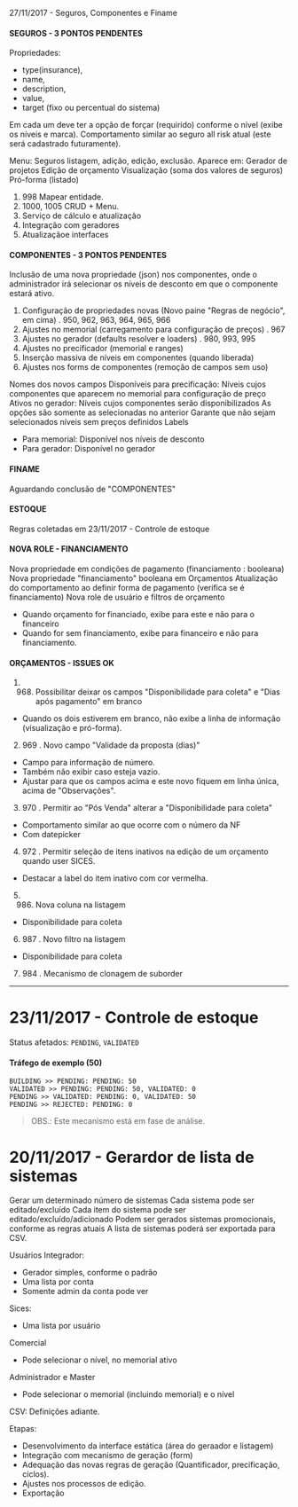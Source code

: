 27/11/2017 - Seguros, Componentes e Finame

#### SEGUROS - 3 PONTOS PENDENTES ####
Propriedades: 
- type(insurance), 
- name, 
- description, 
- value, 
- target (fixo ou percentual do sistema)

Em cada um deve ter a opção de forçar (requirido) conforme o nível (exibe os níveis e marca).
Comportamento similar ao seguro all risk atual (este será cadastrado futuramente).

Menu: Seguros
listagem, adição, edição, exclusão.
Aparece em:
Gerador de projetos
Edição de orçamento
Visualização (soma dos valores de seguros)
Pró-forma (listado)

1. 998 Mapear entidade.
2. 1000, 1005 CRUD + Menu.
3. Serviço de cálculo e atualização
4. Integração com geradores
5. Atualizaçãoe interfaces

#### COMPONENTES - 3 PONTOS PENDENTES ####
Inclusão de uma nova propriedade (json) nos componentes, onde o administrador irá selecionar os níveis de desconto em que o componente estará ativo.

1. Configuração de propriedades novas (Novo paine "Regras de negócio", em cima) . 950, 962, 963, 964, 965, 966
2. Ajustes no memorial (carregamento para configuração de preços) . 967
3. Ajustes no gerador (defaults resolver e loaders) . 980, 993, 995
4. Ajustes no precificador (memorial e ranges)
5. Inserção massiva de níveis em componentes (quando liberada)
6. Ajustes nos forms de componentes (remoção de campos sem uso)

Nomes dos novos campos
Disponíveis para precificação: 
Níveis cujos componentes que aparecem no memorial para configuração de preço
Ativos no gerador: 
Níveis cujos componentes serão disponibilizados 
As opções são somente as selecionadas no anterior
Garante que não sejam selecionados níveis sem preços definidos
Labels
- Para memorial: Disponível nos níveis de desconto
- Para gerador: Disponível no gerador

#### FINAME ####
Aguardando conclusão de "COMPONENTES"

#### ESTOQUE ####
Regras coletadas em 23/11/2017 - Controle de estoque

#### NOVA ROLE - FINANCIAMENTO ####
Nova propriedade em condições de pagamento (financiamento : booleana)
Nova propriedade "financiamento" booleana em Orçamentos
Atualização do comportamento ao definir forma de pagamento (verifica se é financiamento)
Nova role de usuário e filtros de orçamento
- Quando orçamento for financiado, exibe para este e não para o financeiro
- Quando for sem financiamento, exibe para financeiro e não para financiamento.

#### ORÇAMENTOS - ISSUES OK ####

1. 968. Possibilitar deixar os campos "Disponibilidade para coleta" e "Dias após pagamento" em branco
- Quando os dois estiverem em branco, não exibe a linha de informação (visualização e pró-forma).

2. 969 . Novo campo "Validade da proposta (dias)"
- Campo para informação de número.
- Também não exibir caso esteja vazio.
- Ajustar para que os campos acima e este novo fiquem em linha única, acima de "Observações".

3. 970 . Permitir ao "Pós Venda" alterar a "Disponibilidade para coleta"
- Comportamento similar ao que ocorre com o número da NF
- Com datepicker

4. 972 . Permitir seleção de itens inativos na edição de um orçamento quando user SICES.
- Destacar a label do item inativo com cor vermelha.

5. 986. Nova coluna na listagem
- Disponibilidade para coleta

6. 987 . Novo filtro na listagem
- Disponibilidade para coleta

7. 984 . Mecanismo de clonagem de suborder

-----------------------------------------

23/11/2017 - Controle de estoque
==========================================
Status afetados: `PENDING`, `VALIDATED`

#### Tráfego de exemplo (50) ####
```
BUILDING >> PENDING: PENDING: 50
VALIDATED >> PENDING: PENDING: 50, VALIDATED: 0
PENDING >> VALIDATED: PENDING: 0, VALIDATED: 50
PENDING >> REJECTED: PENDING: 0
```
> OBS.: Este mecanismo está em fase de análise.

20/11/2017 - Gerardor de lista de sistemas
==========================================
Gerar um determinado número de sistemas
Cada sistema pode ser editado/excluído
Cada item do sistema pode ser editado/excluído/adicionado
Podem ser gerados sistemas promocionais, conforme as regras atuais
A lista de sistemas poderá ser exportada para CSV.

Usuários
Integrador: 
- Gerador simples, conforme o padrão
- Uma lista por conta
- Somente admin da conta pode ver

Sices:
- Uma lista por usuário

Comercial
- Pode selecionar o nível, no memorial ativo

Administrador e Master
- Pode selecionar o memorial (incluindo memorial) e o nível

CSV: Definições adiante.

Etapas:
- Desenvolvimento da interface estática (área do geraador e listagem)
- Integração com mecanismo de geração (form)
- Adequação das novas regras de geração (Quantificador, precificação, ciclos).
- Ajustes nos processos de edição.
- Exportação
